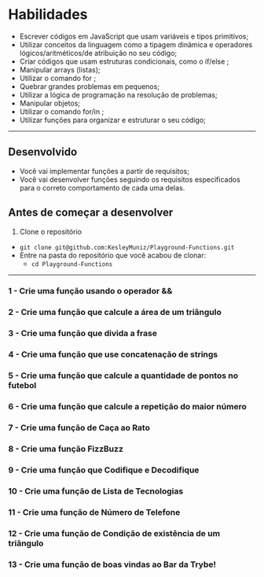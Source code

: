 # Habilidades

- Escrever códigos em JavaScript que usam variáveis e tipos primitivos;
- Utilizar conceitos da linguagem como a tipagem dinâmica e operadores lógicos/aritméticos/de atribuição no seu código;
- Criar códigos que usam estruturas condicionais, como o if/else ;
- Manipular arrays (listas);
- Utilizar o comando for ;
- Quebrar grandes problemas em pequenos;
- Utilizar a lógica de programação na resolução de problemas;
- Manipular objetos;
- Utilizar o comando for/in ;
- Utilizar funções para organizar e estruturar o seu código;

---

## Desenvolvido

- Você vai implementar funções a partir de requisitos;
- Você vai desenvolver funções seguindo os requisitos especificados para o correto comportamento de cada uma delas.

## Antes de começar a desenvolver

1. Clone o repositório
  * `git clone git@github.com:KesleyMuniz/Playground-Functions.git`
  * Entre na pasta do repositório que você acabou de clonar:
    * `cd Playground-Functions`

---

### 1 - Crie uma função usando o operador &&

### 2 - Crie uma função que calcule a área de um triângulo

### 3 - Crie uma função que divida a frase

### 4 - Crie uma função que use concatenação de strings

### 5 - Crie uma função que calcule a quantidade de pontos no futebol

### 6 - Crie uma função que calcule a repetição do maior número

### 7 - Crie uma função de Caça ao Rato

### 8 - Crie uma função FizzBuzz

### 9 - Crie uma função que Codifique e Decodifique

### 10 - Crie uma função de Lista de Tecnologias

### 11 - Crie uma função de Número de Telefone

### 12 - Crie uma função de Condição de existência de um triângulo

### 13 - Crie uma função de boas vindas ao Bar da Trybe!
